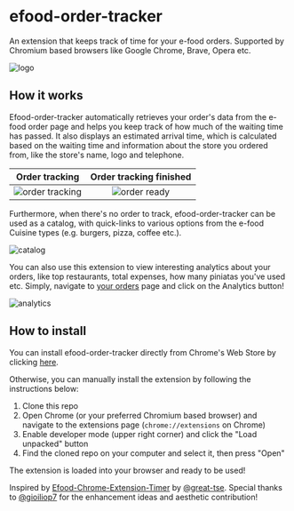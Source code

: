 # efood-order-tracker
An extension that keeps track of time for your e-food orders. Supported by Chromium based browsers like Google Chrome, Brave, Opera etc.

![logo](https://i.imgur.com/JkkrBXd.png)

## How it works
Efood-order-tracker automatically retrieves your order's data from the e-food order page and helps you keep track of how much of the waiting time has passed. It also displays an estimated arrival time, which is calculated based on the waiting time and information about the store you ordered from, like the store's name, logo and telephone.


Order tracking             |  Order tracking finished
:-------------------------:|:-------------------------:
![order tracking](https://i.imgur.com/m14iVw1.png)  |  ![order ready](https://i.imgur.com/GIhTNEc.png)


Furthermore, when there's no order to track, efood-order-tracker can be used as a catalog, with quick-links to various options from the e-food Cuisine types (e.g. burgers, pizza, coffee etc.).

![catalog](https://i.imgur.com/vJPtSgC.png)

You can also use this extension to view interesting analytics about your orders, like top restaurants, total expenses, how many piniatas you've used etc. Simply, navigate to [your orders](https://www.e-food.gr/account/orders) page and click on the Analytics button!

![analytics](https://i.imgur.com/ly4U50g.png)


## How to install
You can install efood-order-tracker directly from Chrome's Web Store by clicking [here](https://chrome.google.com/webstore/detail/e-food-order-tracker/eihmmfchgaebdbakpgmlgkldafickdmo).

Otherwise, you can manually install the extension by following the instructions below:

1. Clone this repo
2. Open Chrome (or your preferred Chromium based browser) and navigate to the extensions page (`chrome://extensions` on Chrome)
3. Enable developer mode (upper right corner) and click the "Load unpacked" button
4. Find the cloned repo on your computer and select it, then press "Open"

The extension is loaded into your browser and ready to be used!

Inspired by [Efood-Chrome-Extension-Timer](https://github.com/great-tse/Efood-Chrome-Extension-Timer) by [@great-tse](https://github.com/great-tse). Special thanks to [@gioiliop7](https://github.com/gioiliop7) for the enhancement ideas and aesthetic contribution!
